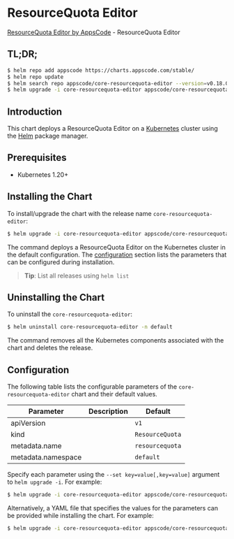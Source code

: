 # ResourceQuota Editor

[ResourceQuota Editor by AppsCode](https://appscode.com) - ResourceQuota Editor

## TL;DR;

```bash
$ helm repo add appscode https://charts.appscode.com/stable/
$ helm repo update
$ helm search repo appscode/core-resourcequota-editor --version=v0.18.0
$ helm upgrade -i core-resourcequota-editor appscode/core-resourcequota-editor -n default --create-namespace --version=v0.18.0
```

## Introduction

This chart deploys a ResourceQuota Editor on a [Kubernetes](http://kubernetes.io) cluster using the [Helm](https://helm.sh) package manager.

## Prerequisites

- Kubernetes 1.20+

## Installing the Chart

To install/upgrade the chart with the release name `core-resourcequota-editor`:

```bash
$ helm upgrade -i core-resourcequota-editor appscode/core-resourcequota-editor -n default --create-namespace --version=v0.18.0
```

The command deploys a ResourceQuota Editor on the Kubernetes cluster in the default configuration. The [configuration](#configuration) section lists the parameters that can be configured during installation.

> **Tip**: List all releases using `helm list`

## Uninstalling the Chart

To uninstall the `core-resourcequota-editor`:

```bash
$ helm uninstall core-resourcequota-editor -n default
```

The command removes all the Kubernetes components associated with the chart and deletes the release.

## Configuration

The following table lists the configurable parameters of the `core-resourcequota-editor` chart and their default values.

|     Parameter      | Description |          Default           |
|--------------------|-------------|----------------------------|
| apiVersion         |             | <code>v1</code>            |
| kind               |             | <code>ResourceQuota</code> |
| metadata.name      |             | <code>resourcequota</code> |
| metadata.namespace |             | <code>default</code>       |


Specify each parameter using the `--set key=value[,key=value]` argument to `helm upgrade -i`. For example:

```bash
$ helm upgrade -i core-resourcequota-editor appscode/core-resourcequota-editor -n default --create-namespace --version=v0.18.0 --set apiVersion=v1
```

Alternatively, a YAML file that specifies the values for the parameters can be provided while
installing the chart. For example:

```bash
$ helm upgrade -i core-resourcequota-editor appscode/core-resourcequota-editor -n default --create-namespace --version=v0.18.0 --values values.yaml
```
